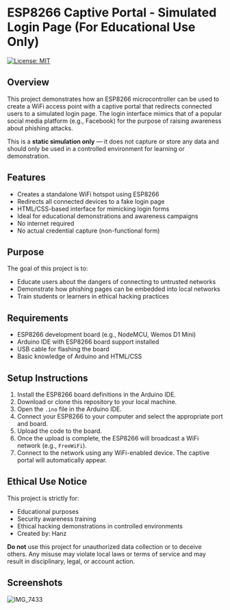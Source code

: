 # ESP8266 Captive Portal - Simulated Login Page (For Educational Use Only)
[![License: MIT](https://img.shields.io/badge/License-MIT-yellow.svg)](https://opensource.org/licenses/MIT)
## Overview

This project demonstrates how an ESP8266 microcontroller can be used to create a WiFi access point with a captive portal that redirects connected users to a simulated login page. The login interface mimics that of a popular social media platform (e.g., Facebook) for the purpose of raising awareness about phishing attacks.

This is a **static simulation only** — it does not capture or store any data and should only be used in a controlled environment for learning or demonstration.

## Features

- Creates a standalone WiFi hotspot using ESP8266
- Redirects all connected devices to a fake login page
- HTML/CSS-based interface for mimicking login forms
- Ideal for educational demonstrations and awareness campaigns
- No internet required
- No actual credential capture (non-functional form)

## Purpose

The goal of this project is to:

- Educate users about the dangers of connecting to untrusted networks
- Demonstrate how phishing pages can be embedded into local networks
- Train students or learners in ethical hacking practices

## Requirements

- ESP8266 development board (e.g., NodeMCU, Wemos D1 Mini)
- Arduino IDE with ESP8266 board support installed
- USB cable for flashing the board
- Basic knowledge of Arduino and HTML/CSS

## Setup Instructions

1. Install the ESP8266 board definitions in the Arduino IDE.
2. Download or clone this repository to your local machine.
3. Open the `.ino` file in the Arduino IDE.
4. Connect your ESP8266 to your computer and select the appropriate port and board.
5. Upload the code to the board.
6. Once the upload is complete, the ESP8266 will broadcast a WiFi network (e.g., `FreeWiFi`).
7. Connect to the network using any WiFi-enabled device. The captive portal will automatically appear.

## Ethical Use Notice

This project is strictly for:

- Educational purposes
- Security awareness training
- Ethical hacking demonstrations in controlled environments
- Created by: Hanz

**Do not** use this project for unauthorized data collection or to deceive others. Any misuse may violate local laws or terms of service and may result in disciplinary, legal, or account action.

## Screenshots

![IMG_7433](https://user-images.githubusercontent.com/90843849/182632888-85cddc0d-72e5-4fdf-b7b9-577df79ae4fc.PNG)

